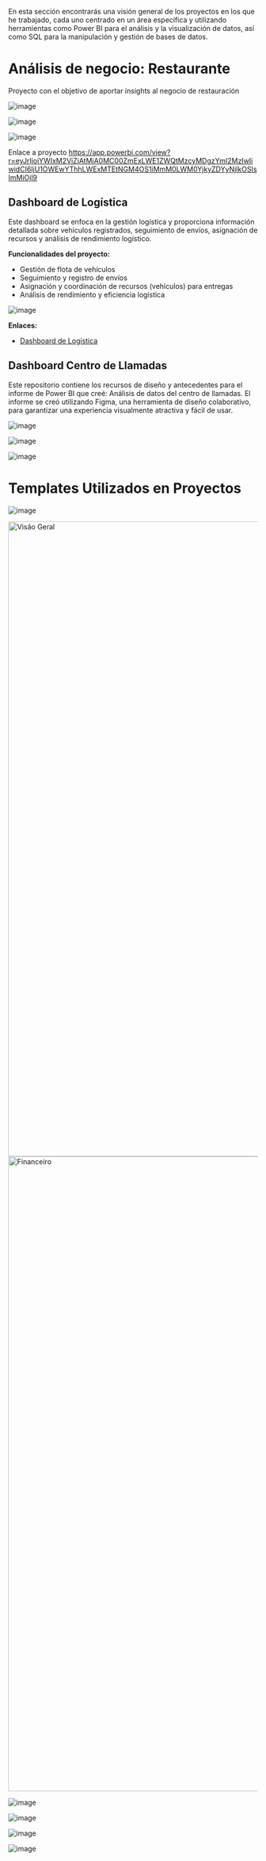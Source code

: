 En esta sección encontrarás una visión general de los proyectos en los que he trabajado, cada uno centrado en un área específica y utilizando herramientas como Power BI para el análisis y la visualización de datos, así como SQL para la manipulación y gestión de bases de datos.


# Análisis de negocio: Restaurante 

Proyecto con el objetivo de aportar insights al negocio de restauración

![image](https://github.com/datacanovas/Power-BI-Portfolio-/assets/157279064/713244c1-244d-4cf6-ad3a-af4581b0e130)

![image](https://github.com/datacanovas/Power-BI-Portfolio-/assets/157279064/88a06ed1-c340-42fc-b6f8-50ae26cc3044)

![image](https://github.com/datacanovas/Power-BI-Portfolio-/assets/157279064/978c83ce-3048-41f8-9edd-17446d23266a)

Enlace a proyecto https://app.powerbi.com/view?r=eyJrIjoiYWIxM2ViZjAtMjA0MC00ZmExLWE1ZWQtMzcyMDgzYmI2MzIwIiwidCI6IjU1OWEwYThhLWExMTEtNGM4OS1iMmM0LWM0YjkyZDYyNjlkOSIsImMiOjl9 



## Dashboard de Logística

Este dashboard se enfoca en la gestión logística y proporciona información detallada sobre vehículos registrados, seguimiento de envíos, asignación de recursos y análisis de rendimiento logístico.

**Funcionalidades del proyecto:**
- Gestión de flota de vehículos
- Seguimiento y registro de envíos
- Asignación y coordinación de recursos (vehículos) para entregas
- Análisis de rendimiento y eficiencia logística

![image](https://github.com/datacanovas/Power-BI-Portfolio/assets/157279064/16cdb915-ed1c-472a-a026-5b2a62a9cbec)

**Enlaces:**
- [Dashboard de Logística](https://app.powerbi.com/view?r=eyJrIjoiNTk2N2Y1ZTItNWUwYi00YzZiLWFmNDAtYzM2MThiOWJiNmNiIiwidCI6IjU1OWEwYThhLWExMTEtNGM4OS1iMmM0LWM0YjkyZDYyNjlkOSIsImMiOjl9)

## Dashboard Centro de Llamadas


Este repositorio contiene los recursos de diseño y antecedentes para el informe de Power BI que creé: Análisis de datos del centro de llamadas. El informe se creó utilizando Figma, una herramienta de diseño colaborativo, para garantizar una experiencia visualmente atractiva y fácil de usar.

![image](https://github.com/datacanovas/Power-BI-Portfolio/assets/157279064/0791aaa9-42ff-4fa5-a358-2f667d71cc81)

![image](https://github.com/datacanovas/Power-BI-Portfolio/assets/157279064/50f34c4d-7355-440b-91c3-7b0d1056e289)

![image](https://github.com/datacanovas/Power-BI-Portfolio/assets/157279064/99408e47-647a-45f4-9066-c1013cd8b46c)



# Templates Utilizados en Proyectos

![image](https://github.com/datacanovas/Power-BI-Portfolio-/assets/157279064/8ed74658-9bf7-4e87-b0ad-293c26c1b505)

<img width="1280" alt="Visão Geral" src="https://github.com/datacanovas/Power-BI-Portfolio-/assets/157279064/bfb9587c-b8cc-48c1-bd11-2699b7a8586a">


<img width="1280" alt="Financeiro" src="https://github.com/datacanovas/Power-BI-Portfolio-/assets/157279064/6bdb70a7-3c46-4d4d-8616-342dade7ab01">


![image](https://github.com/datacanovas/Power-BI-Portfolio-/assets/157279064/c552747e-58b5-4395-a33f-f36eb69c6cc4)

![image](https://github.com/datacanovas/Power-BI-Portfolio-/assets/157279064/abd40902-0bf9-4fcb-976d-b3748d414899)

![image](https://github.com/datacanovas/Power-BI-Portfolio-/assets/157279064/f97330b2-f6bc-492c-b5ae-98bcf576152b)

![image](https://github.com/datacanovas/Power-BI-Portfolio-/assets/157279064/e7fcaeba-762f-4a5c-88de-192024a36912)


